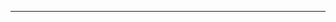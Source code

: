 <!--
CO_OP_TRANSLATOR_METADATA:
{
  "original_hash": "49981bca8da6f4e2bf28665b69862fdb",
  "translation_date": "2025-08-28T20:55:24+00:00",
  "source_file": "README.md",
  "language_code": "ar"
}
-->


---

